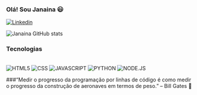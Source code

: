 ### Olá! Sou Janaina 😃
[![Linkedin](https://img.shields.io/badge/LinkedIn-0077B5?style=for-the-badge&logo=linkedin&logoColor=white)](https://www.linkedin.com/in/janaina-d-batista-9ab548288/)

![Janaina GitHub stats](https://github-readme-stats.vercel.app/api?username=janainabatista&show_icons=true&theme=dracula)

### Tecnologias
<div style=Display:inline_block><br/>
<img alt="HTML5" src="https://img.shields.io/badge/HTML-239120?style=for-the-badge&logo=html5&logoColor=white">
<img alt="CSS" src="https://img.shields.io/badge/CSS-239120?&style=for-the-badge&logo=css3&logoColor=white">
<img alt="JAVASCRIPT" src="https://img.shields.io/badge/JavaScript-F7DF1E?style=for-the-badge&logo=javascript&logoColor=black">
<img alt="PYTHON" src ="https://img.shields.io/badge/Python-14354C?style=for-the-badge&logo=python&logoColor=white">
<img alt="NODE.JS" src ="https://img.shields.io/badge/Node.js-43853D?style=for-the-badge&logo=node.js&logoColor=white">

###“Medir o progresso da programação por linhas de código é como medir o progresso da construção de aeronaves em termos de peso.” – Bill Gates 🚀

</div>

